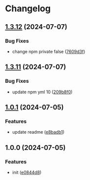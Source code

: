 # Changelog

## [1.3.12](https://github.com/polyrepos/template-base/compare/v1.3.11...v1.3.12) (2024-07-07)

### Bug Fixes

- change npm private false ([7609d3f](https://github.com/polyrepos/template-base/commit/7609d3fa09b2cca3676930c859973c966d5fe18e))

## [1.3.11](https://github.com/polyrepos/template-base/compare/v1.3.10...v1.3.11) (2024-07-07)

### Bug Fixes

- update npm yml 10 ([209b8f0](https://github.com/polyrepos/template-base/commit/209b8f0699e08f839661c08b0555d966baf0ced7))

## [1.0.1](https://github.com/polyrepos/template-bun/compare/v1.0.0...v1.1.0) (2024-07-05)

### Features

- update readme ([e8badb1](https://github.com/polyrepos/template-bun/commit/e8badb114c6569325f7a5cf83366ead0ffd36b67))

## 1.0.0 (2024-07-05)

### Features

- init ([e0844d8](https://github.com/polyrepos/template-bun/commit/e0844d887faa1e6b779e99337790359a36fc9966))
